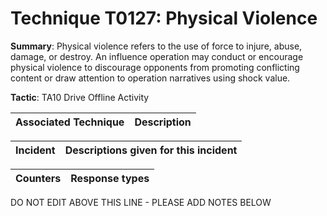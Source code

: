# Technique T0127: Physical Violence

**Summary**: Physical violence refers to the use of force to injure, abuse, damage, or destroy. An influence operation may conduct or encourage physical violence to discourage opponents from promoting conflicting content or draw attention to operation narratives using shock value.

**Tactic**: TA10 Drive Offline Activity           


| Associated Technique | Description |
| --------- | ------------------------- |



| Incident | Descriptions given for this incident |
| -------- | -------------------- |



| Counters | Response types |
| -------- | -------------- |


DO NOT EDIT ABOVE THIS LINE - PLEASE ADD NOTES BELOW